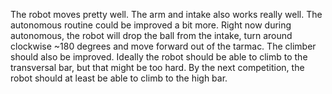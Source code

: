 The robot moves pretty well. The arm and intake also works really well. The autonomous routine could be improved a bit more. Right now during autonomous, the robot will drop the ball from the intake, turn around clockwise ~180 degrees and move forward out of the tarmac. The climber should also be improved. Ideally the robot should be able to climb to the transversal bar, but that might be too hard. By the next competition, the robot should at least be able to climb to the high bar. 
